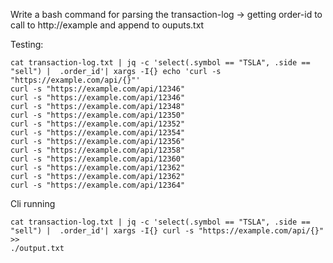 Write a bash command for parsing the transaction-log -> getting order-id to call to http://example and append to ouputs.txt

Testing:
```
cat transaction-log.txt | jq -c 'select(.symbol == "TSLA", .side == "sell") |  .order_id'| xargs -I{} echo 'curl -s "https://example.com/api/{}"'               
curl -s "https://example.com/api/12346"
curl -s "https://example.com/api/12346"
curl -s "https://example.com/api/12348"
curl -s "https://example.com/api/12350"
curl -s "https://example.com/api/12352"
curl -s "https://example.com/api/12354"
curl -s "https://example.com/api/12356"
curl -s "https://example.com/api/12358"
curl -s "https://example.com/api/12360"
curl -s "https://example.com/api/12362"
curl -s "https://example.com/api/12362"
curl -s "https://example.com/api/12364"
```

Cli running
```
cat transaction-log.txt | jq -c 'select(.symbol == "TSLA", .side == "sell") |  .order_id'| xargs -I{} curl -s "https://example.com/api/{}" >>
./output.txt
```

